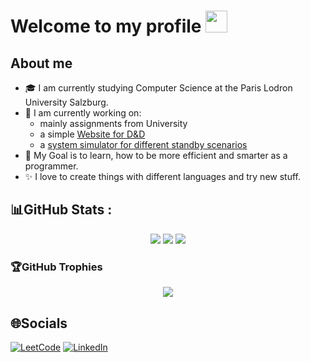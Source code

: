 # Welcome to my profile <img src="https://github.com/TheDudeThatCode/TheDudeThatCode/blob/master/Assets/Hi.gif" height="35px">


## About me
- 🎓 I am currently studying Computer Science at the Paris Lodron University Salzburg.  
- 🌱 I am currently working on:
    - mainly assignments from University
    - a simple [Website for D&D](https://dungeons-and-dragons-tool-box.vercel.app/)
    - a [system simulator for different standby scenarios](palmaand.github.io/standby-visualizer/)
- 🎯 My Goal is to learn, how to be more efficient and smarter as a programmer.
- ✨ I love to create things with different languages and try new stuff.

## 📊GitHub Stats :
<div align=center>

![](https://github-readme-stats.vercel.app/api?username=PalmaAnd&theme=gruvbox&hide_border=true&include_all_commits=false&count_private=true)
![](https://github-readme-streak-stats.herokuapp.com/?user=PalmaAnd&theme=gruvbox&hide_border=true)
![](https://github-readme-stats.vercel.app/api/top-langs/?username=PalmaAnd&theme=gruvbox&hide_border=true&include_all_commits=false&count_private=true&layout=compact)

</div>

### 🏆GitHub Trophies
<div align=center>

![](https://github-profile-trophy.vercel.app/?username=PalmaAnd&theme=gruvbox&no-frame=false&no-bg=true&margin-w=4)

</div>

## 🌐Socials
[![LeetCode](https://badges.peiyuan.ch/leetcode/PalmaAnd/solved?logo=leetcode&label=PalmaAnd&style=for-the-badge&color=green)](https://leetcode.com/PalmaAnd/)
[![LinkedIn](https://img.shields.io/badge/LinkedIn-%230077B5.svg?logo=linkedin&logoColor=white)](https://linkedin.com/in/palmaandrè)

